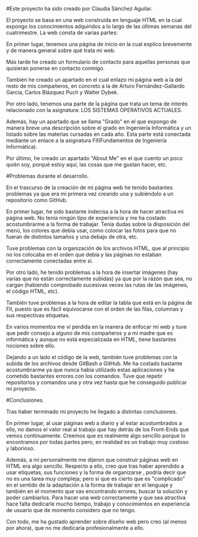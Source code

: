 #Este proyecto ha sido creado por Claudia Sánchez Aguilar.

El proyecto se basa en una web construida en lenguaje HTML en la cual expongo los conocimientos adquiridos a lo largo de las últimas semanas del cuatrimestre. 
La web consta de varias partes:

En primer lugar, tenemos una página de inicio en la cual explico brevemente y de manera general sobre qué trata mi web. 

Más tarde he creado un formulario de contacto para aquellas personas que quisieran ponerse en contacto conmigo. 

También he creado un apartado en el cual enlazo mi página web a la del resto de mis compañeros, en concreto a la de Arturo Fernández-Gallardo García, Carlos Blázquez Puch y Walter Dybek.

Por otro lado, tenemos una parte de la página que trata un tema de interés relacionado con la asignatura: LOS SISTEMAS OPERATIVOS ACTUALES.

Además, hay un apartado que se llama "Grado" en el que expongo de manera breve una descripción sobre el grado en Ingeniería Informática y un listado sobre las materias cursadas en cada año. Esta parte está conectada mediante un enlace a la asignatura FII(Fundamentos de Ingeniería Informática).

Por último, he creado un apartado "About Me" en el que cuento un poco quién soy, porqué estoy aquí, las cosas que me gustan hacer, etc.

#Problemas durante el desarrollo.

En el trascurso de la creación de mi página web he tenido bastantes problemas ya que era mi primera vez creando una y subiéndolo a un repositorio como GitHub.

En primer lugar, he sido bastante indecisa a la hora de hacer atractiva mi página web. No tenía ningún tipo de experiencia y me ha costado acostumbrarme a la forma de trabajar. Tenía dudas sobre la disposición del menú, los colores que debía usar, como colocar las fotos para que no fueran de distintos tamaños y una debajo de otra, etc.

Tuve problemas con la organización de los archivos HTML, que al principio no los colocaba en el orden que debía y las páginas no estaban correctamente conectadas entre sí.

Por otro lado, he tenido problemas a la hora de insertar imágenes (hay varias que no están correctamente subidas) ya que por la razón que sea, no cargan (habiendo comprobado sucesivas veces las rutas de las imágenes, el código HTML, etc).

También tuve problemas a la hora de editar la tabla que está en la página de FII, puesto que es fácil equivocarse con el orden de las filas, columnas y sus respectivas etiquetas.

En varios momentos me vi perdida en la manera de enfocar mi web y tuve que pedir consejo a alguno de mis compañeros y a mi madre que es informática y aunque no está especializada en HTML, tiene bastantes nociones sobre ello.

Dejando a un lado el código de la web, también tuve problemas con la subida de los archivos desde GitBash a GitHub. Me ha costado bastante acostumbrarme ya que nunca había utilizado estas aplicaciones y he cometido bastantes errores con los comandos. Tuve que repetir repositorios y comandos una y otra vez hasta que he conseguido publicar mi proyecto.

#Conclusiones.

Tras haber terminado mi proyecto he llegado a distintas conclusiones.

En primer lugar, al usar páginas web a diario y al estar acostumbrados a ello, no damos el valor real al trabajo que hay detrás de los Front-Ends que vemos continuamente. Creemos que es realmente algo sencillo porque lo encontramos por todas partes pero, en realidad es un trabajo muy costoso y laborioso.

Además, a mí personalmente me dijeron que construir páginas web en HTML era algo sencillo. Respecto a ello, creo que tras haber aprendido a usar etiquetas, sus funciones y la forma de organizarse , podría decir que no es una tarea muy compleja; pero si que es cierto que es "complicado" en el sentido de la adaptación a la forma de trabajar en el lenguaje y también en el momento que vas encontrando errores, buscar la solución y poder cambiarlos. Para hacer una web correctamente y que sea atractiva hace falta dedicarle mucho tiempo, trabajo y conocimientos en experiencia de usuario que de momento considero que no tengo.

Con todo, me ha gustado aprender sobre diseño web pero creo (al menos por ahora), que no me dedicaría profesionalmente a ello.

